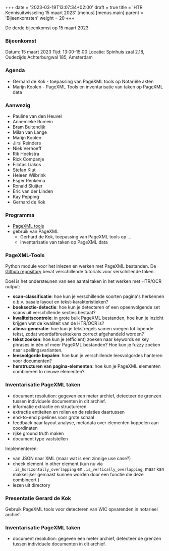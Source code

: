 +++
date = '2023-03-19T13:07:34+02:00'
draft = true
title = 'HTR Kennisuitwisseling 15 maart 2023'
[menus]
  [menus.main]
    parent = 'Bijeenkomsten'
    weight = 20
+++

De derde bijeenkomst op 15 maart 2023

### Bijeenkomst

Datum: 15 maart 2023
Tijd: 13:00-15:00
Locatie: Spinhuis zaal 2.18, Oudezijds Achterburgwal 185, Amsterdam

### Agenda

- Gerhard de Kok - toepassing van PageXML tools op Notariële akten
- Marijn Koolen - PageXML Tools en inventarisatie van taken op PageXML data

<!--more-->


### Aanwezig

- Pauline van den Heuvel
- Annemieke Romein
- Bram Buitendijk
- Milan van Lange
- Marijn Koolen
- Jirsi Reinders
- Niek Verhoeff
- Rik Hoekstra
- Rick Companje
- Filotas Liakos
- Stefan Klut
- Heleen Wilbrink
- Esger Renkema
- Ronald Sluijter
- Eric van der Linden
- Kay Pepping
- Gerhard de Kok

### Programma

- [PageXML tools](https://github.com/knaw-huc/pagexml)
- gebruik van PageXML
    - Gerhard de Kok, toepassing van PageXML tools op ...
    - inventarisatie van taken op PageXML data

### PageXML-Tools


Python module voor het inlezen en werken met PageXML bestanden. De [Github repository](https://github.com/knaw-huc/pagexml) bevat verschillende tutorials voor verschillende taken.

Doel is het ondersteunen van een aantal taken in het werken met HTR/OCR output:
- **scan-classificatie**: hoe kun je verschillende soorten pagina's herkennen o.b.v. basale layout en tekst-karakteristieken?
- **boeksectie-detectie**: hoe kun je detecteren of een opeenvolgende set scans uit verschillende secties bestaat?
- **kwaliteitscontrole**: in grote bulk PageXML bestanden, hoe kun je inzicht krijgen wat de kwaliteit van de HTR/OCR is?
- **alinea-generatie**: hoe kun je tekstregels samen voegen tot lopende tekst, zodat woordafbreektekens correct afgehandeld worden?
- **tekst zoeken**: hoe kun je (efficient) zoeken naar keywords en key phrases in één of meer PageXML bestanden? Hoe kun je fuzzy zoeken naar spellingsvarianten.
- **leesvolgorde bepalen**: hoe kun je verschillende leesvolgordes hanteren voor documenten?
- **herstructuren van pagina-elementen**: hoe kun je PageXML elementen combineren to nieuwe elementen?

### Inventarisatie PageXML taken

- document resolution: gegeven een meter archief, detecteer de grenzen tussen individuele documenten in dit archief.
- informatie extractie en structureren
- extractie entiteiten en rollen en de relaties daartussen
- end-to-end pipelines voor grote schaal
- feedback naar layout analyse, metadata over elementen koppelen aan coordinaten
- rijke ground truth maken
- document type vaststellen



Implementeren:

- van JSON naar XML (maar wat is een zinnige use case?)
- check element in other element (kun nu via `.is_horizontally_overlapping` en `.is_vertically_overlapping`, maar kan makkelijker gemaakt kunnen worden door een functie die deze combineert.)
- lezen uit directory

### Presentatie Gerard de Kok

Gebruik PageXML tools voor detecteren van WIC opvarenden in notarieel archief.

### Inventarisatie PageXML taken

- document resolution: gegeven een meter archief, detecteer de grenzen tussen individuele documenten in dit archief.


